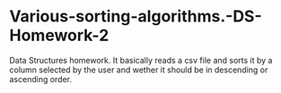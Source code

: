 # Various-sorting-algorithms.-DS-Homework-2
Data Structures homework. It basically reads a csv file and sorts it
by a column selected by the user and wether it should be in descending
or ascending order.
